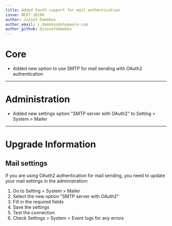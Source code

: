 ```yaml
---
title: Added Oauth support for mail authentication
issue: NEXT-18106
author: Jozsef Damokos
author_email: j.damokos@shopware.com
author_github: @jozsefdamokos
---
```

# Core
* Added new option to use SMTP for mail sending with OAuth2 authentication
___
# Administration
* Added new settings option "SMTP server with OAuth2" to Setting > System > Mailer
___
# Upgrade Information
## Mail settings
If you are using OAuth2 authentication for mail sending, you need to update your mail settings in the administration:
1. Go to Setting > System > Mailer
2. Select the new option "SMTP server with OAuth2"
3. Fill in the required fields
4. Save the settings
5. Test the connection
6. Check Settings > System > Event logs for any errors
